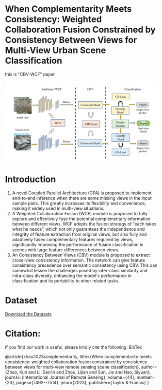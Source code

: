 # When Complementarity Meets Consistency: Weighted Collaboration Fusion Constrained by Consistency Between Views for Multi-View Urban Scene Classification
this is "CBV-WCF" paper

![Overall Architecture About CBV-WCF](ALL.jpg)

# Introduction
1. A novel Coupled Parallel Architecture (CPA) is proposed to implement end-to-end inference when there are some missing views in the input sample pairs. This greatly increases its flexibility and convenience, making it widely used in multi-view situations.
2. A Weighted Collaboration Fusion (WCF) module is proposed to fully explore and effectively fuse the potential complementary information between different views. WCF adopts the fusion strategy of “each takes what he needs”, which not only guarantees the independence and integrity of feature extraction from original views, but also fully and adaptively fuses complementary features required by views, significantly improving the performance of fusion classification in scenes with large feature differences between views.
3. An Consistency Between Views (CBV) module is proposed to extract cross-view consistency information. The network can give feature consistency precedence over semantic consistency using CBV. This can somewhat lessen the challenges posed by inter-class similarity and intra-class diversity, enhancing the model's performance in classification and its portability to other related tasks.

# Dataset
[Download the Datasets](http://www.patreo.dcc.ufmg.br/multi-view-datasets/)

# Citation:
If you find our work is useful, please kindly cite the following: BibTex

@article{zhao2023complementarity,
  title={When complementarity meets consistency: weighted collaboration fusion constrained by consistency between views for multi-view remote sensing scene classification},
  author={Zhao, Kun and Li, Senlin and Zhou, Lijian and Sun, Jie and Hao, Siyuan},
  journal={International Journal of Remote Sensing},
  volume={44},
  number={23},
  pages={7492--7514},
  year={2023},
  publisher={Taylor \& Francis}
}
